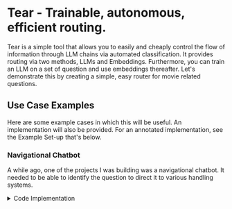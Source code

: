 # Tear - Trainable, autonomous, efficient routing.
Tear is a simple tool that allows you to easily and cheaply control the flow of information through LLM chains via automated classification. It provides routing via two methods, LLMs and Embeddings. Furthermore, you can train an LLM on a set of question and use embeddings thereafter. Let's demonstrate this by creating a simple, easy router for movie related questions.
## Use Case Examples
Here are some example cases in which this will be useful. An implementation will also be provided. For an annotated implementation, see the Example Set-up that's below.
### Navigational Chatbot

A while ago, one of the projects I was building was a navigational chatbot. It needed to be able to identify the question to direct it to various handling systems. 
<details><summary>Code Implementation</summary>
```python
navRouter = Tear(API_KEY)
buckets = {
    "general" : "General questions that don't fit any of the others.",
    "navigation" : "Questions about the navigation of a place (e.g. How do I get to 7/11? How do I get from FamilyMart to Mia C'bon?)",
    "reviews" : "Questions about the reviews of a place (e.g. How is Din Tai Fung? Is Sushiro any good?)",
    }

trainingData = [
    "How do I get to 7/11?",
    # ... 99 more questions.
    ] 

navRouter.addBuckets(buckets) # This will add the buckets (categories) to the router as available options.
navRouter.wipe() # This is an optional step, but it will wipe any training data already written inside of the file.
navRouter.train(trainingData, 20) # This will train it.

while True:
    query = input("~ ")
    print("\n" + navRouter.route(query)["output"] + "\n")
```
</details>

### Customer Support

### Multi-docu-query

## Example Set-up / Movies
```python
API_KEY = "sk-xxx... ...xxx" # Currently, only OpenAI is supported.
myRouter = Tear(API_KEY)
```
First, we will initialize a Tear instance.
```python
buckets = {
    "Genre" : "Questions about the genre or genres of a movie (e.g. Is it a comedy? Is it a romantic comedy?",
    "Plot" : "Questions about the storyline or events in a movie (e.g. What happens in the movie? Who is the main character?)",
    "Cast And Characters" : "Questions about the actors or characters in a movie (e.g. Who stars in it? Who plays the main character?)",
    "Reviews And Opinions" : "Questions asking for subjective thoughts or critiques of a movie (e.g. Is it any good? What do critics say about it?)",
    "Details" : "Factual questions about specific details of a movie (e.g. When was it released? Who directed it? Where was it filmed?)"
}
```
Next, we will define the categories that questions can be sorted/classified/diverted to. It should be formatted as a name, which should only use letters and spaces, alongside a description. This will help the LLM learn to better classify the inputs. You can have as many as you want, but remember; this is being fed into an LLM and is thus subject to tokenization limits. If you're hitting token issues, you can always split to GPT-3.5-Turbo-0613-16k or GPT-4-0613-32k. 
```python
trainingData = [
    "What genre is The Godfather?",
    # ... 99 more questions.
]
```
We will now create our training data. It can just be a list of questions.
```python
myRouter.addBuckets(buckets) # This will add the buckets (categories) to the router as available options.
myRouter.wipe() # This is an optional step, but it will wipe any training data already written inside of the file.
myRouter.train(trainingData, 20) # This will train it. The number at the end is the batch size, which is the amount of concurrent requests at a time.
```
This will allow us to now train the router based on our added data.

Now, there's 3 ways that we can actually route requests, now that we've trained everything, etc.
- **route** - This is the simplest (and cheapest (and fastest)) way to route questions. At about 18 tokens per question, you can get around half a million requests routed per dollar (Token price: 0.0001/1k). This embeds the questions and runs it against the other embeddings that we have.
- **manual** - This version has an LLM classify it. It's potentially useful for complex requests. At about 500 tokens when combining question and instructions, you can get around 1000 requests per dollar (Token price: 0.002/1k). This is not recommended for production use in most cases.
- **routeLearn** - This version has an LLM classify it, while embedding it and adding it to the training data. It allows you to train your model and recursively improve it as users use it. Same price as *manual*.

In our case, we will choose to just use basic routing.
```python
while True:
    query = input("~ ")
    print("\n" + myRouter.route(query)["output"] + "\n")
```
And with that, we have created a fully-functional router in about 10 lines of code.
